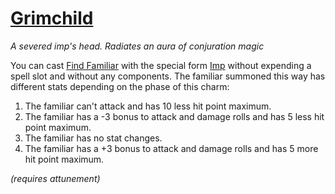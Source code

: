 # [Grimchild](https://hollowknight.wiki/w/Grimmchild)

*A severed imp's head. Radiates an aura of conjuration magic*

You can cast [Find Familiar](https://5e.tools/spells.html#find%20familiar_xphb) with the special form [Imp](https://5e.tools/bestiary.html#imp_xmm) without expending a spell slot and without any components. The familiar summoned this way has different stats depending on the phase of this charm:

1. The familiar can't attack and has 10 less hit point maximum.
2. The familiar has a -3 bonus to attack and damage rolls and has 5 less hit point maximum.
3. The familiar has no stat changes.
4. The familiar has a +3 bonus to attack and damage rolls and has 5 more hit point maximum.

*(requires attunement)*
